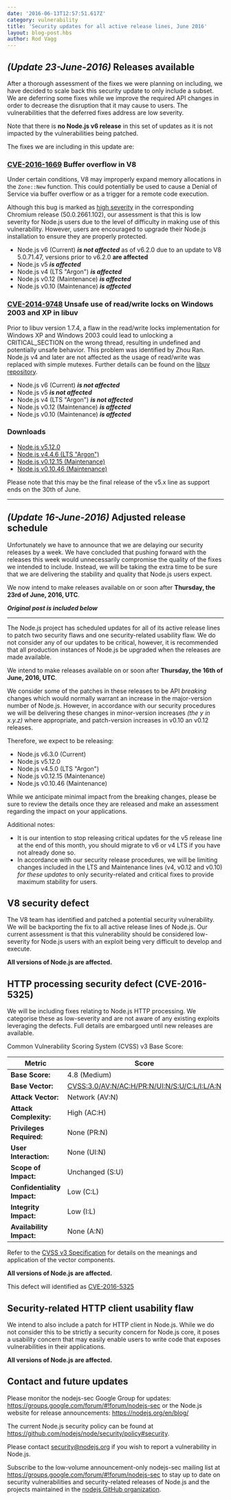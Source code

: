 ```yaml
---
date: '2016-06-13T12:57:51.617Z'
category: vulnerability
title: 'Security updates for all active release lines, June 2016'
layout: blog-post.hbs
author: Rod Vagg
---
```


## _(Update 23-June-2016)_ Releases available

After a thorough assessment of the fixes we were planning on including, we have decided to scale back this security update to only include a subset. We are deferring some fixes while we improve the required API changes in order to decrease the disruption that it may cause to users. The vulnerabilities that the deferred fixes address are low severity.

Note that there is **no Node.js v6 release** in this set of updates as it is not impacted by the vulnerabilities being patched.

The fixes we are including in this update are:

### [CVE-2016-1669](https://cve.mitre.org/cgi-bin/cvename.cgi?name=CVE-2016-1669) Buffer overflow in V8

Under certain conditions, V8 may improperly expand memory allocations in the `Zone::New` function. This could potentially be used to cause a Denial of Service via buffer overflow or as a trigger for a remote code execution.

Although this bug is marked as [high severity](http://googlechromereleases.blogspot.com.au/2016/05/stable-channel-update.html) in the corresponding Chromium release (50.0.2661.102), our assessment is that this is low severity for Node.js users due to the level of difficulty in making use of this vulnerability. However, users are encouraged to upgrade their Node.js installation to ensure they are properly protected.

- Node.js v6 (Current) **_is not affected_** as of v6.2.0 due to an update to V8 5.0.71.47, versions prior to v6.2.0 **are affected**
- Node.js v5 **_is affected_**
- Node.js v4 (LTS "Argon") **_is affected_**
- Node.js v0.12 (Maintenance) **_is affected_**
- Node.js v0.10 (Maintenance) **_is affected_**

### [CVE-2014-9748](https://cve.mitre.org/cgi-bin/cvename.cgi?name=CVE-2014-9748) Unsafe use of read/write locks on Windows 2003 and XP in libuv

Prior to libuv version 1.7.4, a flaw in the read/write locks implementation for Windows XP and Windows 2003 could lead to unlocking a CRITICAL_SECTION on the wrong thread, resulting in undefined and potentially unsafe behavior. This problem was identified by Zhou Ran. Node.js v4 and later are not affected as the usage of read/write was replaced with simple mutexes. Further details can be found on the [libuv repository](https://github.com/libuv/libuv/issues/515).

- Node.js v6 (Current) **_is not affected_**
- Node.js v5 **_is not affected_**
- Node.js v4 (LTS "Argon") **_is not affected_**
- Node.js v0.12 (Maintenance) **_is affected_**
- Node.js v0.10 (Maintenance) **_is affected_**

### Downloads

- [Node.js v5.12.0](https://nodejs.org/en/blog/release/v5.12.0/)
- [Node.js v4.4.6 (LTS "Argon")](https://nodejs.org/en/blog/release/v4.4.6/)
- [Node.js v0.12.15 (Maintenance)](https://nodejs.org/en/blog/release/v0.12.15/)
- [Node.js v0.10.46 (Maintenance)](https://nodejs.org/en/blog/release/v0.10.46/)

Please note that this may be the final release of the v5.x line as support ends on the 30th of June.

---

## _(Update 16-June-2016)_ Adjusted release schedule

Unfortunately we have to announce that we are delaying our security releases by a week. We have concluded that pushing forward with the releases this week would unnecessarily compromise the quality of the fixes we intended to include. Instead, we will be taking the extra time to be sure that we are delivering the stability and quality that Node.js users expect.

We now intend to make releases available on or soon after **Thursday, the 23rd of June, 2016, UTC**.

**_Original post is included below_**

---

The Node.js project has scheduled updates for all of its active release lines to patch two security flaws and one security-related usability flaw. We do not consider any of our updates to be critical, however, it is recommended that all production instances of Node.js be upgraded when the releases are made available.

We intend to make releases available on or soon after **Thursday, the 16th of June, 2016, UTC**.

We consider some of the patches in these releases to be API _breaking_ changes which would normally warrant an increase in the major-version number of Node.js. However, in accordance with our security procedures we will be delivering these changes in minor-version increases _(the y in x.y.z)_ where appropriate, and patch-version increases in v0.10 an v0.12 releases.

Therefore, we expect to be releasing:

- Node.js v6.3.0 (Current)
- Node.js v5.12.0
- Node.js v4.5.0 (LTS "Argon")
- Node.js v0.12.15 (Maintenance)
- Node.js v0.10.46 (Maintenance)

While we anticipate minimal impact from the breaking changes, please be sure to review the details once they are released and make an assessment regarding the impact on your applications.

Additional notes:

- It is our intention to stop releasing critical updates for the v5 release line at the end of this month, you should migrate to v6 or v4 LTS if you have not already done so.
- In accordance with our security release procedures, we will be limiting changes included in the LTS and Maintenance lines (v4, v0.12 and v0.10) _for these updates_ to only security-related and critical fixes to provide maximum stability for users.

## V8 security defect

The V8 team has identified and patched a potential security vulnerability. We will be backporting the fix to all active release lines of Node.js. Our current assessment is that this vulnerability should be considered low-severity for Node.js users with an exploit being very difficult to develop and execute.

**All versions of Node.js are affected.**

## HTTP processing security defect (CVE-2016-5325)

We will be including fixes relating to Node.js HTTP processing. We categorise these as low-severity and are not aware of any existing exploits leveraging the defects. Full details are embargoed until new releases are available.

Common Vulnerability Scoring System (CVSS) v3 Base Score:

| Metric                      | Score                                                                                                                                  |
| --------------------------- | -------------------------------------------------------------------------------------------------------------------------------------- |
| **Base Score:**             | 4.8 (Medium)                                                                                                                           |
| **Base Vector:**            | [CVSS:3.0/AV:N/AC:H/PR:N/UI:N/S:U/C:L/I:L/A:N](https://www.first.org/cvss/calculator/3.0#CVSS:3.0/AV:N/AC:H/PR:N/UI:N/S:U/C:L/I:L/A:N) |
| **Attack Vector:**          | Network (AV:N)                                                                                                                         |
| **Attack Complexity:**      | High (AC:H)                                                                                                                            |
| **Privileges Required:**    | None (PR:N)                                                                                                                            |
| **User Interaction:**       | None (UI:N)                                                                                                                            |
| **Scope of Impact:**        | Unchanged (S:U)                                                                                                                        |
| **Confidentiality Impact:** | Low (C:L)                                                                                                                              |
| **Integrity Impact:**       | Low (I:L)                                                                                                                              |
| **Availability Impact:**    | None (A:N)                                                                                                                             |

Refer to the [CVSS v3 Specification](https://www.first.org/cvss/specification-document) for details on the meanings and application of the vector components.

**All versions of Node.js are affected.**

This defect will identified as [CVE-2016-5325](https://cve.mitre.org/cgi-bin/cvename.cgi?name=CVE-2016-5325)

## Security-related HTTP client usability flaw

We intend to also include a patch for HTTP client in Node.js. While we do not consider this to be strictly a security concern for Node.js core, it poses a usability concern that may easily enable users to write code that exposes vulnerabilities in their applications.

**All versions of Node.js are affected.**

## Contact and future updates

Please monitor the nodejs-sec Google Group for updates: https://groups.google.com/forum/#!forum/nodejs-sec or the Node.js website for release announcements: https://nodejs.org/en/blog/

The current Node.js security policy can be found at <https://github.com/nodejs/node/security/policy#security>.

Please contact security@nodejs.org if you wish to report a vulnerability in Node.js.

Subscribe to the low-volume announcement-only nodejs-sec mailing list at https://groups.google.com/forum/#!forum/nodejs-sec to stay up to date on security vulnerabilities and security-related releases of Node.js and the projects maintained in the [nodejs GitHub organization](http://github.com/nodejs/).
